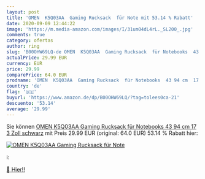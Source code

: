```yaml
---
layout: post
title: 'OMEN  K5Q03AA  Gaming Rucksack  für Note mit 53.14 % Rabatt'
date: 2020-09-09 12:44:22
image: 'https://m.media-amazon.com/images/I/31umO4dL4rL._SL200_.jpg'
comments: true
category: ofertas
author: ring
slug: 'B00OHW69LQ-de OMEN  K5Q03AA  Gaming Rucksack  für Notebooks  43 94 cm  17 3 Zoll  schwarz'
actualPrice: 29.99 EUR
currency: EUR
price: 29.99
comparePrice: 64.0 EUR
prodname: 'OMEN  K5Q03AA  Gaming Rucksack  für Notebooks  43 94 cm  17 3 Zoll  schwarz'
country: 'de'
flag: '🇩🇪'
buyurl: 'https://www.amazon.de/dp/B00OHW69LQ/?tag=tolees0ca-21'
descuento: '53.14'
average: '29.99'
---
```


Sie können [OMEN  K5Q03AA  Gaming Rucksack  für Notebooks  43 94 cm  17 3 Zoll  schwarz](https://www.amazon.de/dp/B00OHW69LQ/?tag=tolees0ca-21) mit Preis 29.99 EUR (original: 64.0 EUR) 53.14 % Rabatt hier:

[![OMEN  K5Q03AA  Gaming Rucksack  für Note](https://m.media-amazon.com/images/I/31umO4dL4rL._SL200_.jpg)](https://www.amazon.de/dp/B00OHW69LQ/?tag=tolees0ca-21)

ℹ️:


[🛒 Hier!!](https://www.amazon.de/dp/B00OHW69LQ/?tag=tolees0ca-21)
